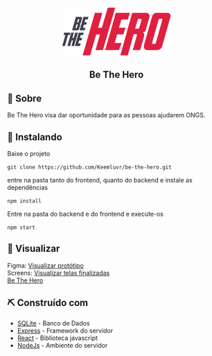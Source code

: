 <p align="center">
  <a href="" rel="noopener">
 <img width=250px height=110px src="./frontend/src/assets/logo.svg" alt="Project logo"></a>
</p>

<h2 align="center">Be The Hero</h2>

## 📝 Sobre <a name = "about"></a>

Be The Hero visa dar oportunidade para as pessoas ajudarem ONGS.

## 🏁 Instalando <a name = "getting_started"></a>

Baixe o projeto
```
git clone https://github.com/Keemluvr/be-the-hero.git
```

entre na pasta tanto do frontend, quanto do backend e instale as dependências
```
npm install
```

Entre na pasta do backend e do frontend e execute-os

```
npm start
```

## 🚀 Visualizar <a name = "deployment"></a>

Figma: [Visualizar protótipo](https://www.figma.com/file/2C2yvw7jsCOGmaNUDftX9n/Be-The-Hero---OmniStack-11?node-id=0%3A1)  
Screens: [Visualizar telas finalizadas]()  
[Be The Hero]()


## ⛏️ Construído com <a name = "built_using"></a>

- [SQLite](https://www.sqlite.org/index.html) - Banco de Dados
- [Express](https://expressjs.com/) - Framework do servidor
- [React](https://pt-br.reactjs.org) - Biblioteca javascript
- [NodeJs](https://nodejs.org/en/) - Ambiente do servidor



